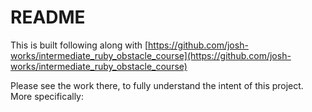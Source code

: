 # README

This is built following along with [https://github.com/josh-works/intermediate_ruby_obstacle_course](https://github.com/josh-works/intermediate_ruby_obstacle_course)

Please see the work there, to fully understand the intent of this project. More specifically:
